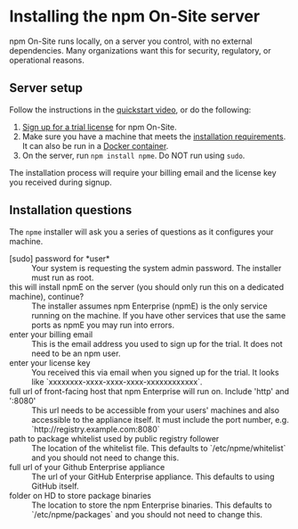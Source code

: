 <!--
order: 3
title: Installing the server
featured: true
-->

# Installing the npm On-Site server

npm On-Site runs locally, on a server you control, with no external dependencies. Many organizations want this for security, regulatory, or operational reasons.

## Server setup

Follow the instructions in the [quickstart video](/onsite/intro), or do the following:

1. [Sign up for a trial license](http://www.npmjs.org/onsite#contact) for npm On-Site.
1. Make sure you have a machine that meets the [installation requirements](/onsite/requirements). It can also be run in a [Docker container](https://github.com/npm/npme-docker).
1. On the server, run ```npm install npme```. Do NOT run using `sudo`.

The installation process will require your billing email and the license key you received during signup.

## Installation questions

The `npme` installer will ask you a series of questions as it configures your
machine.

<dl>
    <dt>[sudo] password for *user*</dt>
    <dd>Your system is requesting the system admin password. The installer must run as root.</dd>
    <dt>this will install npmE on the server (you should only run this on a dedicated machine), continue?</dt>
    <dd>The installer assumes npm Enterprise (npmE) is the only service running on the
        machine. If you have other services that use the same ports as npmE you may run
        into errors.</dd>
    <dt>enter your billing email</dt>
    <dd>This is the email address you used to sign up for the trial. It does not need
        to be an npm user.</dd>
    <dt>enter your license key</dt>
    <dd>You received this via email when you signed up for the trial. It looks like
        `xxxxxxxx-xxxx-xxxx-xxxx-xxxxxxxxxxxx`.</dd>
    <dt>full url of front-facing host that npm Enterprise will run on. Include 'http' and ':8080'</dt>
    <dd>This url needs to be accessible from your users' machines and also accessible to the appliance itself. It must include the port number, e.g. `http://registry.example.com:8080`</dd>
    <dt>path to package whitelist used by public registry follower</dt>
    <dd>The location of the whitelist file. This defaults to `/etc/npme/whitelist` and you should not need to change this.</dd>
    <dt>full url of your Github Enterprise appliance</dt>
    <dd>The url of your GitHub Enterprise appliance. This defaults to using GitHub itself.</dd>
    <dt>folder on HD to store package binaries</dt>
    <dd>The location to store the npm Enterprise binaries. This defaults to `/etc/npme/packages` and you should not need to change this.</dd>
</dl>
